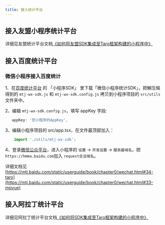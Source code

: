 ```yaml
---
title: 接入统计平台
---
```

## 接入友盟小程序统计平台
详细见友盟统计平台文档[《如何将友盟SDK集成至Taro框架构建的小程序中》](https://github.com/umeng/mp-demos/tree/master/taro)

## 接入百度统计平台
### 微信小程序接入百度统计
1、在[百度统计平台](https://mtj.baidu.com/web/sdk/index) 的 「小程序SDK」 里下载「微信小程序统计SDK」，把解压缩得到的 `mtj-wx-sdk.js` 和 `mtj-wx-sdk.config.js` 拷贝到小程序项目的 `src/utils` 文件夹中。

2、编辑 `mtj-wx-sdk.config.js`，填写 appKey 字段:

``` javascript
   appKey: '您小程序的AppKey',
```

3、编辑小程序项目的 src/app.tsx，在文件最顶部加入：

``` javascript
    import './utils/mtj-wx-sdk';
```
4、登录[微信公众平台](https://mp.weixin.qq.com/)，进入小程序的 `设置` -> `开发设置` -> `服务器域名`，把`https://hmma.baidu.com`加入 `request合法域名`。

详细文档见[https://mtj.baidu.com/static/userguide/book/chapter0/wechat.html#34-taro](https://mtj.baidu.com/static/userguide/book/chapter0/wechat.html#33-mpvue)


## 接入阿拉丁统计平台

详细见阿拉丁统计平台文档[《如何将SDK集成至Taro框架构建的小程序中》](http://doc.aldwx.com/aldwx/frame/taro-jie-ru.html)

